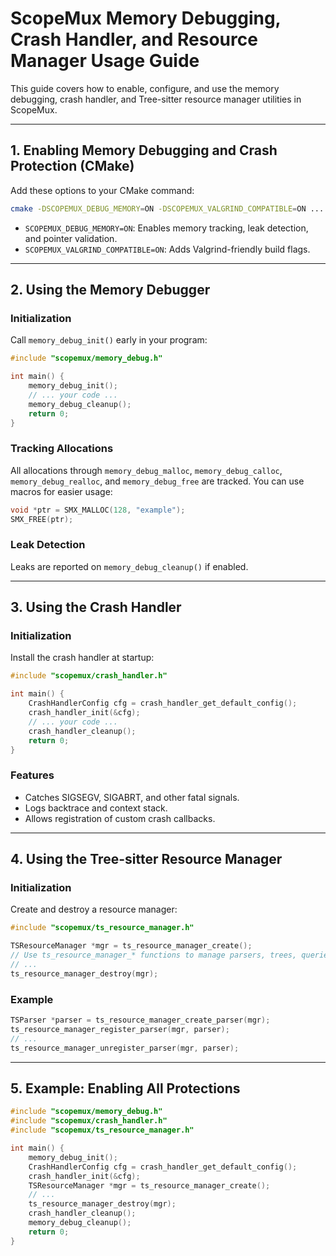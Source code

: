 # ScopeMux Memory Debugging, Crash Handler, and Resource Manager Usage Guide

This guide covers how to enable, configure, and use the memory debugging, crash handler, and Tree-sitter resource manager utilities in ScopeMux.

---

## 1. Enabling Memory Debugging and Crash Protection (CMake)

Add these options to your CMake command:

```sh
cmake -DSCOPEMUX_DEBUG_MEMORY=ON -DSCOPEMUX_VALGRIND_COMPATIBLE=ON ...
```

- `SCOPEMUX_DEBUG_MEMORY=ON`: Enables memory tracking, leak detection, and pointer validation.
- `SCOPEMUX_VALGRIND_COMPATIBLE=ON`: Adds Valgrind-friendly build flags.

---

## 2. Using the Memory Debugger

### Initialization
Call `memory_debug_init()` early in your program:

```c
#include "scopemux/memory_debug.h"

int main() {
    memory_debug_init();
    // ... your code ...
    memory_debug_cleanup();
    return 0;
}
```

### Tracking Allocations
All allocations through `memory_debug_malloc`, `memory_debug_calloc`, `memory_debug_realloc`, and `memory_debug_free` are tracked. You can use macros for easier usage:

```c
void *ptr = SMX_MALLOC(128, "example");
SMX_FREE(ptr);
```

### Leak Detection
Leaks are reported on `memory_debug_cleanup()` if enabled.

---

## 3. Using the Crash Handler

### Initialization
Install the crash handler at startup:

```c
#include "scopemux/crash_handler.h"

int main() {
    CrashHandlerConfig cfg = crash_handler_get_default_config();
    crash_handler_init(&cfg);
    // ... your code ...
    crash_handler_cleanup();
    return 0;
}
```

### Features
- Catches SIGSEGV, SIGABRT, and other fatal signals.
- Logs backtrace and context stack.
- Allows registration of custom crash callbacks.

---

## 4. Using the Tree-sitter Resource Manager

### Initialization
Create and destroy a resource manager:

```c
#include "scopemux/ts_resource_manager.h"

TSResourceManager *mgr = ts_resource_manager_create();
// Use ts_resource_manager_* functions to manage parsers, trees, queries, cursors
// ...
ts_resource_manager_destroy(mgr);
```

### Example
```c
TSParser *parser = ts_resource_manager_create_parser(mgr);
ts_resource_manager_register_parser(mgr, parser);
// ...
ts_resource_manager_unregister_parser(mgr, parser);
```

---

## 5. Example: Enabling All Protections

```c
#include "scopemux/memory_debug.h"
#include "scopemux/crash_handler.h"
#include "scopemux/ts_resource_manager.h"

int main() {
    memory_debug_init();
    CrashHandlerConfig cfg = crash_handler_get_default_config();
    crash_handler_init(&cfg);
    TSResourceManager *mgr = ts_resource_manager_create();
    // ...
    ts_resource_manager_destroy(mgr);
    crash_handler_cleanup();
    memory_debug_cleanup();
    return 0;
}
```
